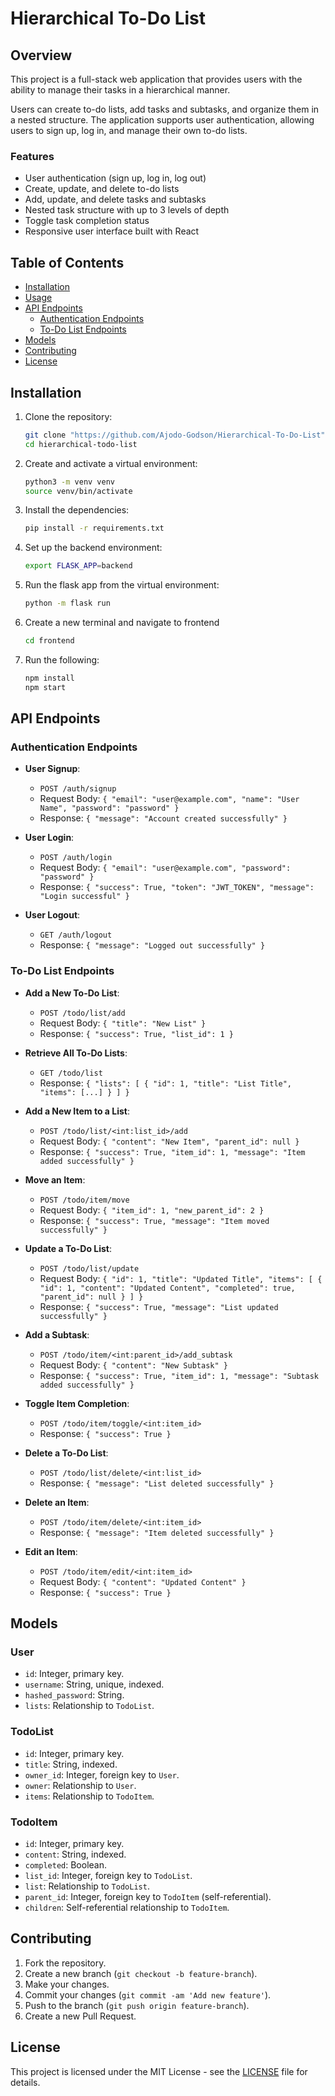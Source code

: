 # Hierarchical To-Do List


## Overview

This project is a full-stack web application that provides users with the ability to manage their tasks in a hierarchical manner. 

Users can create to-do lists, add tasks and subtasks, and organize them in a nested structure. The application supports user authentication, allowing users to sign up, log in, and manage their own to-do lists.

### Features

- User authentication (sign up, log in, log out)
- Create, update, and delete to-do lists
- Add, update, and delete tasks and subtasks
- Nested task structure with up to 3 levels of depth
- Toggle task completion status
- Responsive user interface built with React


## Table of Contents

- [Installation](#installation)
- [Usage](#usage)
- [API Endpoints](#api-endpoints)
  - [Authentication Endpoints](#authentication-endpoints)
  - [To-Do List Endpoints](#to-do-list-endpoints)
- [Models](#models)
- [Contributing](#contributing)
- [License](#license)

## Installation

1. Clone the repository:
    ```bash
    git clone "https://github.com/Ajodo-Godson/Hierarchical-To-Do-List"
    cd hierarchical-todo-list
    ```

2. Create and activate a virtual environment:
    ```bash
    python3 -m venv venv
    source venv/bin/activate
    ```

3. Install the dependencies:
    ```bash
    pip install -r requirements.txt
    ```

4. Set up the backend environment:
    ```bash
    export FLASK_APP=backend
    ```
5. Run the flask app from the virtual environment:
    ```bash
    python -m flask run 
    ```
6. Create a new terminal and navigate to frontend
    ```bash
    cd frontend
    ```
7. Run the following: 
    ```bash
    npm install
    npm start
    ```


## API Endpoints

### Authentication Endpoints

- **User Signup**:
    - `POST /auth/signup`
    - Request Body: `{ "email": "user@example.com", "name": "User Name", "password": "password" }`
    - Response: `{ "message": "Account created successfully" }`

- **User Login**:
    - `POST /auth/login`
    - Request Body: `{ "email": "user@example.com", "password": "password" }`
    - Response: `{ "success": True, "token": "JWT_TOKEN", "message": "Login successful" }`

- **User Logout**:
    - `GET /auth/logout`
    - Response: `{ "message": "Logged out successfully" }`

### To-Do List Endpoints

- **Add a New To-Do List**:
    - `POST /todo/list/add`
    - Request Body: `{ "title": "New List" }`
    - Response: `{ "success": True, "list_id": 1 }`

- **Retrieve All To-Do Lists**:
    - `GET /todo/list`
    - Response: `{ "lists": [ { "id": 1, "title": "List Title", "items": [...] } ] }`

- **Add a New Item to a List**:
    - `POST /todo/list/<int:list_id>/add`
    - Request Body: `{ "content": "New Item", "parent_id": null }`
    - Response: `{ "success": True, "item_id": 1, "message": "Item added successfully" }`

- **Move an Item**:
    - `POST /todo/item/move`
    - Request Body: `{ "item_id": 1, "new_parent_id": 2 }`
    - Response: `{ "success": True, "message": "Item moved successfully" }`

- **Update a To-Do List**:
    - `POST /todo/list/update`
    - Request Body: `{ "id": 1, "title": "Updated Title", "items": [ { "id": 1, "content": "Updated Content", "completed": true, "parent_id": null } ] }`
    - Response: `{ "success": True, "message": "List updated successfully" }`

- **Add a Subtask**:
    - `POST /todo/item/<int:parent_id>/add_subtask`
    - Request Body: `{ "content": "New Subtask" }`
    - Response: `{ "success": True, "item_id": 1, "message": "Subtask added successfully" }`

- **Toggle Item Completion**:
    - `POST /todo/item/toggle/<int:item_id>`
    - Response: `{ "success": True }`

- **Delete a To-Do List**:
    - `POST /todo/list/delete/<int:list_id>`
    - Response: `{ "message": "List deleted successfully" }`

- **Delete an Item**:
    - `POST /todo/item/delete/<int:item_id>`
    - Response: `{ "message": "Item deleted successfully" }`

- **Edit an Item**:
    - `POST /todo/item/edit/<int:item_id>`
    - Request Body: `{ "content": "Updated Content" }`
    - Response: `{ "success": True }`

## Models

### User

- `id`: Integer, primary key.
- `username`: String, unique, indexed.
- `hashed_password`: String.
- `lists`: Relationship to `TodoList`.

### TodoList

- `id`: Integer, primary key.
- `title`: String, indexed.
- `owner_id`: Integer, foreign key to `User`.
- `owner`: Relationship to `User`.
- `items`: Relationship to `TodoItem`.

### TodoItem

- `id`: Integer, primary key.
- `content`: String, indexed.
- `completed`: Boolean.
- `list_id`: Integer, foreign key to `TodoList`.
- `list`: Relationship to `TodoList`.
- `parent_id`: Integer, foreign key to `TodoItem` (self-referential).
- `children`: Self-referential relationship to `TodoItem`.

## Contributing

1. Fork the repository.
2. Create a new branch (`git checkout -b feature-branch`).
3. Make your changes.
4. Commit your changes (`git commit -am 'Add new feature'`).
5. Push to the branch (`git push origin feature-branch`).
6. Create a new Pull Request.

## License

This project is licensed under the MIT License - see the [LICENSE](LICENSE) file for details.